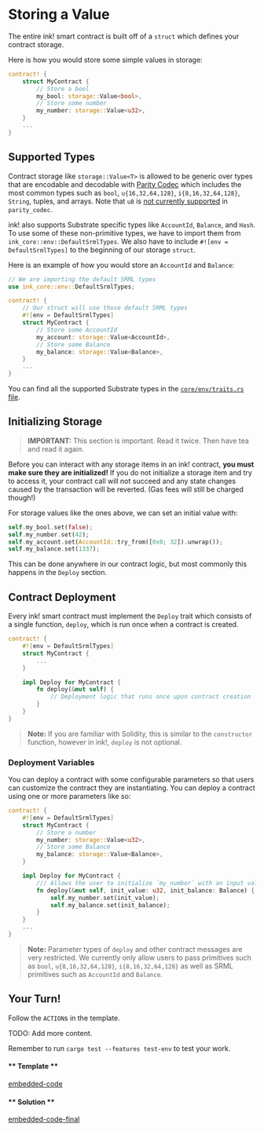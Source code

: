 Storing a Value
===

The entire ink! smart contract is built off of a `struct` which defines your contract storage.

Here is how you would store some simple values in storage:

```rust
contract! {
    struct MyContract {
        // Store a bool
        my_bool: storage::Value<bool>,
        // Store some number
        my_number: storage::Value<u32>,
    }
    ...
}
```

## Supported Types

Contract storage like `storage::Value<T>` is allowed to be generic over types that are encodable and decodable with [Parity Codec](https://github.com/paritytech/parity-codec) which includes the most common types such as `bool`, `u{16,32,64,128}`, `i{8,16,32,64,128}`, `String`, tuples, and arrays.  Note that `u8` is [not currently supported](https://github.com/paritytech/parity-codec/issues/47) in `parity_codec`.

ink! also supports Substrate specific types like `AccountId`, `Balance`, and `Hash`. To use some of these non-primitive types, we have to import them from `ink_core::env::DefaultSrmlTypes`. We also have to include `#![env = DefaultSrmlTypes]` to the beginning of our storage `struct`.

Here is an example of how you would store an `AccountId` and `Balance`:

```rust
// We are importing the default SRML types
use ink_core::env::DefaultSrmlTypes;

contract! {
    // Our struct will use those default SRML types
    #![env = DefaultSrmlTypes]
    struct MyContract {
        // Store some AccountId
        my_account: storage::Value<AccountId>,
        // Store some Balance
        my_balance: storage::Value<Balance>,
    }
    ...
}
```

You can find all the supported Substrate types in the [`core/env/traits.rs` file](https://github.com/paritytech/ink/blob/master/core/src/env/traits.rs).

## Initializing Storage

> **IMPORTANT:** This section is important. Read it twice. Then have tea and read it again.

Before you can interact with any storage items in an ink! contract, **you must make sure they are initialized!** If you do not initialize a storage item and try to access it, your contract call will not succeed and any state changes caused by the transaction will be reverted. (Gas fees will still be charged though!)

For storage values like the ones above, we can set an initial value with:

```rust
self.my_bool.set(false);
self.my_number.set(42);
self.my_account.set(AccountId::try_from([0x0; 32]).unwrap());
self.my_balance.set(1337);
```

This can be done anywhere in our contract logic, but most commonly this happens in the `Deploy` section.

## Contract Deployment

Every ink! smart contract must implement the `Deploy` trait which consists of a single function, `deploy`, which is run once when a contract is created.

```rust
contract! {
    #![env = DefaultSrmlTypes]
    struct MyContract {
        ...
    }

    impl Deploy for MyContract {
        fn deploy(&mut self) {
            // Deployment logic that runs once upon contract creation
        }
    }
}
```

> **Note:** If you are familiar with Solidity, this is similar to the `constructor` function, however in ink!, `deploy` is not optional.

### Deployment Variables

You can deploy a contract with some configurable parameters so that users can customize the contract they are instantiating. You can deploy a contract using one or more parameters like so:

```rust
contract! {
    #![env = DefaultSrmlTypes]
    struct MyContract {
        // Store a number
        my_number: storage::Value<u32>,
        // Store some Balance
        my_balance: storage::Value<Balance>,
    }

    impl Deploy for MyContract {
        /// Allows the user to initialize `my_number` with an input value
        fn deploy(&mut self, init_value: u32, init_balance: Balance) {
            self.my_number.set(init_value);
            self.my_balance.set(init_balance);
        }
    }
    ...
}
```

> **Note:** Parameter types of `deploy` and other contract messages are very restricted. We currently only allow users to pass primitives such as `bool`, `u{8,16,32,64,128}`, `i{8,16,32,64,128}` as well as SRML primitives such as `AccountId` and `Balance`.

## Your Turn!

Follow the `ACTION`s in the template.

TODO: Add more content.

Remember to run `cargo test --features test-env` to test your work.

<!-- tabs:start -->

#### ** Template **

[embedded-code](./assets/1.2-template.rs ':include :type=code embed-template')

#### ** Solution **

[embedded-code-final](./assets/1.2-finished-code.rs ':include :type=code embed-final')

<!-- tabs:end -->
